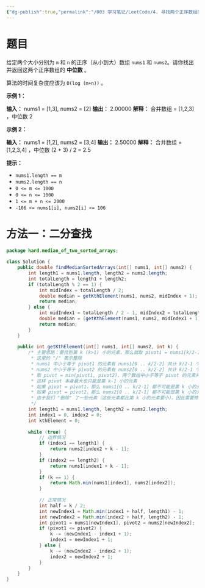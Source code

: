 ```yaml
---
{"dg-publish":true,"permalink":"/003 学习笔记/LeetCode/4. 寻找两个正序数组的中位数/","dgPassFrontmatter":true,"created":"2024-04-10T15:43:29.626+08:00","updated":"2024-06-01T10:48:34.295+08:00"}
---
```


# 题目

给定两个大小分别为 `m` 和 `n` 的正序（从小到大）数组 `nums1` 和 `nums2`。请你找出并返回这两个正序数组的 **中位数** 。

算法的时间复杂度应该为 `O(log (m+n))` 。

**示例 1：**

**输入：** nums1 = [1,3], nums2 = [2]
**输出：** 2.00000
**解释：** 合并数组 = [1,2,3] ，中位数 2

**示例 2：**

**输入：** nums1 = [1,2], nums2 = [3,4]
**输出：** 2.50000
**解释：** 合并数组 = [1,2,3,4] ，中位数 (2 + 3) / 2 = 2.5

**提示：**

- `nums1.length == m`
- `nums2.length == n`
- `0 <= m <= 1000`
- `0 <= n <= 1000`
- `1 <= m + n <= 2000`
- `-106 <= nums1[i], nums2[i] <= 106`
# 方法一：二分查找

```java
package hard.median_of_two_sorted_arrays;  
  
class Solution {  
    public double findMedianSortedArrays(int[] nums1, int[] nums2) {  
        int length1 = nums1.length, length2 = nums2.length;  
        int totalLength = length1 + length2;  
        if (totalLength % 2 == 1) {  
            int midIndex = totalLength / 2;  
            double median = getKthElement(nums1, nums2, midIndex + 1);  
            return median;  
        } else {  
            int midIndex1 = totalLength / 2 - 1, midIndex2 = totalLength / 2;  
            double median = (getKthElement(nums1, nums2, midIndex1 + 1) + getKthElement(nums1, nums2, midIndex2 + 1)) / 2.0;  
            return median;  
        }  
    }  
  
    public int getKthElement(int[] nums1, int[] nums2, int k) {  
        /* 主要思路：要找到第 k (k>1) 小的元素，那么就取 pivot1 = nums1[k/2-1] 和 pivot2 = nums2[k/2-1] 进行比较  
         * 这里的 "/" 表示整除  
         * nums1 中小于等于 pivot1 的元素有 nums1[0 .. k/2-2] 共计 k/2-1 个  
         * nums2 中小于等于 pivot2 的元素有 nums2[0 .. k/2-2] 共计 k/2-1 个  
         * 取 pivot = min(pivot1, pivot2)，两个数组中小于等于 pivot 的元素共计不会超过 (k/2-1) + (k/2-1) <= k-2 个  
         * 这样 pivot 本身最大也只能是第 k-1 小的元素  
         * 如果 pivot = pivot1，那么 nums1[0 .. k/2-1] 都不可能是第 k 小的元素。把这些元素全部 "删除"，剩下的作为新的 nums1 数组  
         * 如果 pivot = pivot2，那么 nums2[0 .. k/2-1] 都不可能是第 k 小的元素。把这些元素全部 "删除"，剩下的作为新的 nums2 数组  
         * 由于我们 "删除" 了一些元素（这些元素都比第 k 小的元素要小），因此需要修改 k 的值，减去删除的数的个数  
         */  
        int length1 = nums1.length, length2 = nums2.length;  
        int index1 = 0, index2 = 0;  
        int kthElement = 0;  
  
        while (true) {  
            // 边界情况  
            if (index1 == length1) {  
                return nums2[index2 + k - 1];  
            }  
            if (index2 == length2) {  
                return nums1[index1 + k - 1];  
            }  
            if (k == 1) {  
                return Math.min(nums1[index1], nums2[index2]);  
            }  
  
            // 正常情况  
            int half = k / 2;  
            int newIndex1 = Math.min(index1 + half, length1) - 1;  
            int newIndex2 = Math.min(index2 + half, length2) - 1;  
            int pivot1 = nums1[newIndex1], pivot2 = nums2[newIndex2];  
            if (pivot1 <= pivot2) {  
                k -= (newIndex1 - index1 + 1);  
                index1 = newIndex1 + 1;  
            } else {  
                k -= (newIndex2 - index2 + 1);  
                index2 = newIndex2 + 1;  
            }  
        }  
    }  
}
```